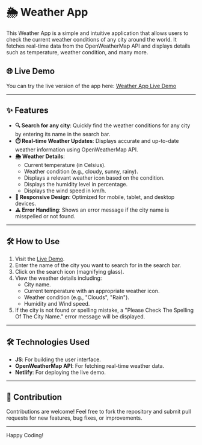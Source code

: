 # 🌦️ Weather App 

This Weather App is a simple and intuitive application that allows users to check the current weather conditions of any city around the world. It fetches real-time data from the OpenWeatherMap API and displays details such as temperature, weather condition, and many more.

## 🌐 Live Demo
You can try the live version of the app here: [Weather App Live Demo](https://weather-app-js-y.netlify.app/)

---

## ✨ Features
- **🔍 Search for any city**: Quickly find the weather conditions for any city by entering its name in the search bar.
- **⏱️ Real-time Weather Updates**: Displays accurate and up-to-date weather information using OpenWeatherMap API.
- **🌦️ Weather Details**:
  - Current temperature (in Celsius).
  - Weather condition (e.g., cloudy, sunny, rainy).
  - Displays a relevant weather icon based on the condition.
  - Displays the humidity level in percentage.
  - Displays the wind speed in km/h.
- **📱 Responsive Design**: Optimized for mobile, tablet, and desktop devices.
- **⚠️ Error Handling**: Shows an error message if the city name is misspelled or not found.

---

## 🛠️ How to Use

1. Visit the [Live Demo](https://weather-app-js-y.netlify.app/).
2. Enter the name of the city you want to search for in the search bar.
3. Click on the search icon (magnifying glass).
4. View the weather details including:
   - City name.
   - Current temperature with an appropriate weather icon.
   - Weather condition (e.g., "Clouds", "Rain").
   - Humidity and Wind speed.
5. If the city is not found or spelling mistake, a "Please Check The Spelling Of The City Name." error message will be displayed.

---

## 🛠️ Technologies Used
- **JS**: For building the user interface.
- **OpenWeatherMap API**: For fetching real-time weather data.
- **Netlify**: For deploying the live demo.

---

## 🤝 Contribution
Contributions are welcome! Feel free to fork the repository and submit pull requests for new features, bug fixes, or improvements.

---
Happy Coding!
